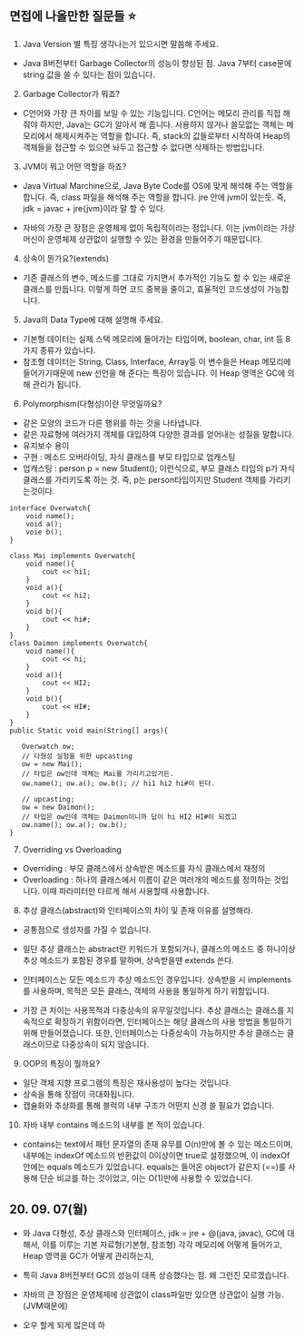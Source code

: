 ## 면접에 나올만한 질문들 :star:

 1. Java Version 별 특징 생각나는거 있으시면 말씀해 주세요.
 - Java 8버전부터 Garbage Collector의 성능이 향상된 점. Java 7부터 case문에 string 값을 쓸 수 있다는 점이 있습니다.

 2. Garbage Collector가 뭐죠?
 - C언어와 가장 큰 차이를 보일 수 있는 기능입니다. C언어는 메모리 관리를 직접 해 줘야 하지만, Java는 GC가 알아서 해 줍니다. 사용하지 않거나 쓸모없는 객체는 메모리에서 해제시켜주는 역할을 합니다. 즉, stack의 값들로부터 시작하여 Heap의 객체들을 접근할 수 있으면 놔두고 접근할 수 없다면 삭제하는 방법입니다.

 3. JVM이 뭐고 어떤 역할을 하죠?
 - Java Virtual Marchine으로, Java Byte Code를 OS에 맞게 해석해 주는 역할을 합니다. 즉, class 파일을 해석해 주는 역할을 합니다. jre 안에 jvm이 있는듯. 즉, jdk = javac + jre{jvm}이라 말 할 수 있다.

 - 자바의 가장 큰 장점은 운영체제 없이 독립적이라는 점입니다. 이는 jvm이라는 가상 머신이 운영체제 상관없이 실행할 수 있는 환경을 만들어주기 때문입니다.


 4. 상속이 뭔가요?(extends)
 - 기존 클래스의 변수, 메소드를 그대로 가지면서 추가적인 기능도 할 수 있는 새로운 클래스를 만듭니다. 이렇게 하면 코드 중복을 줄이고, 효율적인 코드생성이 가능합니다.

 5. Java의 Data Type에 대해 설명해 주세요.
 - 기본형 데이터는 실제 스택 메모리에 들어가는 타입이며, boolean, char, int 등 8가지 종류가 있습니다.
 - 참조형 데이터는 String, Class, Interface, Array등 이 변수들은 Heap 메모리에 들어가기때문에 new 선언을 해 준다는 특징이 있습니다. 이 Heap 영역은 GC에 의해 관리가 됩니다.

 6. Polymorphism(다형성)이란 무엇일까요?
 - 같은 모양의 코드가 다른 행위를 하는 것을 나타냅니다.
 - 같은 자료형에 여러가지 객체를 대입하여 다양한 결과를 얻어내는 성질을 말합니다.
 - 유지보수 용이
 - 구현 : 메소드 오버라이딩, 자식 클래스를 부모 타입으로 업캐스팅
 - 업캐스팅 : person p = new Student(); 이런식으로, 부모 클래스 타입의 p가 자식 클래스를 가리키도록 하는 것. 즉, p는 person타입이지만 Student 객체를 가리키는것이다.

 ```
 interface Overwatch{
     void name();
     void a();
     voie b();
 }

 class Mai implements Overwatch{
     void name(){
         cout << hi1;
     }
     void a(){
         cout << hi2;
     }
     void b(){
         cout << hi#;
     }
 }
 class Daimon implements Overwatch{
     void name(){
         cout << hi;
     }
     void a(){
         cout << HI2;
     }
     void b(){
         cout << HI#;
     }
 }
public Static void main(String[] args){

    Overwatch ow;
    // 다형성 실험을 위한 upcasting
    ow = new Mai();
    // 타입은 ow인데 객체는 Mai를 가리키고있거든.
    ow.name(); ow.a(); ow.b(); // hi1 hi2 hi#이 된다.

    // upcasting;
    ow = new Daimon();
    // 타입은 ow인데 객체는 Daimon이니까 답이 hi HI2 HI#이 되겠고
    ow.name(); ow.a(); ow.b();
}
```

 7. Overriding vs Overloading
  - Overriding : 부모 클래스에서 상속받은 메소드를 자식 클래스에서 재정의
  - Overloading : 하나의 클래스에서 이름이 같은 여러개의 메소드를 정의하는 것입니다. 이때 파라미터만 다르게 해서 사용할때 사용합니다.

 8. 추상 클래스(abstract)와 인터페이스의 차이 및 존재 이유를 설명해라.
  - 공통점으로 생성자를 가질 수 없습니다.
  
  - 일단 추상 클래스는 abstract란 키워드가 포함되거나, 클래스의 메소드 중 하나이상 추상 메소드가 포함된 경우를 말하며, 상속받을땐 extends 쓴다.

  - 인터페이스는 모든 메소드가 추상 메소드인 경우입니다. 상속받을 시 implements를 사용하며, 목적은 모든 클래스, 객체의 사용을 통일하게 하기 위함입니다.

  - 가장 큰 차이는 사용목적과 다중상속의 유무일것입니다. 추상 클래스는 클래스를 지속적으로 확장하기 위함이라면, 인터페이스는 해당 클래스의 사용 방법을 통일하기 위해 만들어졌습니다. 또한, 인터페이스는 다중상속이 가능하지만 추상 클래스는 클래스이므로 다중상속이 되지 않습니다.

 9. OOP의 특징이 뭘까요?
  - 일단 객체 지향 프로그램의 특징은 재사용성이 높다는 것입니다.
  - 상속을 통해 장점이 극대화됩니다.
  - 캡슐화와 추상화를 통해 블럭의 내부 구조가 어떤지 신경 쓸 필요가 없습니다.

 10. 자바 내부 contains 메소드의 내부를 본 적이 있습니다.
  - contains는 text에서 패턴 문자열의 존재 유무를 O(n)만에 볼 수 있는 메소드이며, 내부에는 indexOf 메소드의 반환값이 0이상이면 true로 설정했으며, 이 indexOf 안에는 equals 메소드가 있었습니다.
  equals는 들어온 object가 같은지 (==)를 사용해 단순 비교를 하는 것이었고, 이는 O(1)만에 사용할 수 있었습니다.
  
## 20. 09. 07(월)
 - 와 Java 다형성, 추상 클래스와 인터페이스, jdk = jre + @(java, javac), GC에 대해서, 이를 이루는 기본 자료형(기본형, 참조형) 각각 메모리에 어떻게 들어가고, Heap 영역을 GC가 어떻게 관리하는지,

 - 특히 Java 8버전부터 GC의 성능이 대폭 상승했다는 점. 왜 그런진 모르겠습니다.

 - 자바의 큰 장점은 운영체제에 상관없이 class파일만 있으면 상관없이 실행 가능. (JVM때문에)


 - 오우 할게 되게 많은데 하
